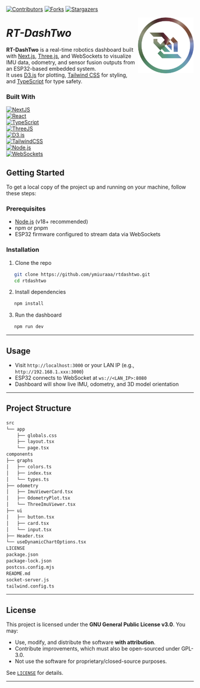 <!-- PROJECT SHIELDS -->
<!--
*** I'm using markdown "reference style" links for readability.
*** Reference links are enclosed in brackets [ ] instead of parentheses ( ).
*** See the bottom of this document for the declaration of the reference variables
*** for contributors-url, forks-url, etc.
-->
<div align="left">

[![Contributors][contributors-shield]][contributors-url]
[![Forks][forks-shield]][forks-url] [![Stargazers][stars-shield]][stars-url]

</div>

<a href="#">
  <img alt="Dashboard Logo" src="public/dash.png" align="right" width="150">
</a>

<div align="left">
  <h1><em>RT-DashTwo</em></h1>
</div>

<!-- ABOUT THE PROJECT -->

**RT-DashTwo** is a real-time robotics dashboard built with [Next.js](https://nextjs.org/), [Three.js](https://threejs.org/), and WebSockets to visualize IMU data, odometry, and sensor fusion outputs from an ESP32-based embedded system.  
It uses [D3.js](https://d3js.org/) for plotting, [Tailwind CSS](https://tailwindcss.com/) for styling, and [TypeScript](https://www.typescriptlang.org/) for type safety.


### Built With

<a href="https://nextjs.org/" target="__blank"><img alt="NextJS" src="https://img.shields.io/badge/next%20js-000000?style=for-the-badge&logo=nextdotjs&logoColor=white"/></a>  
<a href="https://react.dev/" target="__blank"><img alt="React" src="https://img.shields.io/badge/react-20232A?style=for-the-badge&logo=react&logoColor=61DAFB"/></a>  
<a href="https://www.typescriptlang.org/" target="__blank"><img alt="TypeScript" src="https://img.shields.io/badge/typescript-007ACC?style=for-the-badge&logo=typescript&logoColor=white"/></a>  
<a href="https://threejs.org/" target="__blank"><img alt="ThreeJS" src="https://img.shields.io/badge/threejs-black?style=for-the-badge&logo=three.js&logoColor=white"/></a>  
<a href="https://d3js.org/" target="__blank"><img alt="D3.js" src="https://img.shields.io/badge/d3.js-F9A03C?style=for-the-badge&logo=d3dotjs&logoColor=white"/></a>  
<a href="https://tailwindcss.com/" target="__blank"><img alt="TailwindCSS" src="https://img.shields.io/badge/tailwindcss-38B2AC?style=for-the-badge&logo=tailwind-css&logoColor=white"/></a>  
<a href="https://nodejs.org/" target="__blank"><img alt="Node.js" src="https://img.shields.io/badge/node.js-43853D?style=for-the-badge&logo=node.js&logoColor=white"/></a>  
<a href="https://developer.mozilla.org/en-US/docs/Web/API/WebSockets_API" target="__blank"><img alt="WebSockets" src="https://img.shields.io/badge/websockets-35495E?style=for-the-badge&logo=websocket&logoColor=white"/></a>  

<!-- GETTING STARTED -->
## Getting Started

To get a local copy of the project up and running on your machine, follow these steps:

### Prerequisites

- [Node.js](https://nodejs.org/) (v18+ recommended)
- npm or pnpm
- ESP32 firmware configured to stream data via WebSockets

### Installation

1. Clone the repo
```sh
   git clone https://github.com/ymiuraaa/rtdashtwo.git
   cd rtdashtwo
```

2. Install dependencies

```sh
   npm install
```

3. Run the dashboard

```sh
   npm run dev
```

---

## Usage

* Visit `http://localhost:3000` or your LAN IP (e.g., `http://192.168.1.xxx:3000`)
* ESP32 connects to WebSocket at `ws://<LAN_IP>:8080`
* Dashboard will show live IMU, odometry, and 3D model orientation

---

## Project Structure

```sh
src
└── app
    ├── globals.css
    ├── layout.tsx
    └── page.tsx
components
├── graphs
│   ├── colors.ts
│   ├── index.tsx
│   └── types.ts
├── odometry
│   ├── ImuViewerCard.tsx
│   ├── OdometryPlot.tsx
│   └── ThreeImuViewer.tsx
├── ui
│   ├── button.tsx
│   ├── card.tsx
│   └── input.tsx
├── Header.tsx
└── useDynamicChartOptions.tsx
LICENSE
package.json
package-lock.json
postcss.config.mjs
README.md
socket-server.js
tailwind.config.ts
```

---
<!-- License -->
## License

This project is licensed under the **GNU General Public License v3.0**.
You may:

* Use, modify, and distribute the software **with attribution**.
* Contribute improvements, which must also be open-sourced under GPL-3.0.
* Not use the software for proprietary/closed-source purposes.

See [`LICENSE`](./LICENSE) for details.

---

[contributors-shield]: https://img.shields.io/github/contributors/ymiuraaa/rtdashtwo.svg?style=for-the-badge
[contributors-url]: https://github.com/ymiuraaa/rtdashtwo/graphs/contributors
[forks-shield]: https://img.shields.io/github/forks/ymiuraaa/rtdashtwo.svg?style=for-the-badge
[forks-url]: https://github.com/ymiuraaa/rtdashtwo/network/members
[stars-shield]: https://img.shields.io/github/stars/ymiuraaa/rtdashtwo.svg?style=for-the-badge
[stars-url]: https://github.com/ymiuraaa/rtdashtwo/stargazers